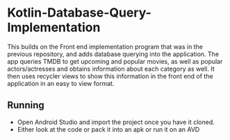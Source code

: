 # Kotlin-Database-Query-Implementation
This builds on the Front end implementation program that was in the previous repository, and adds database querying into the application. The app queries TMDB to get upcoming and popular movies, as well as popular actors/actresses and obtains information about each category as well. It then uses recycler views to show this information in the front end of the application in an easy to view format.

## Running 
- Open Android Studio and import the project once you have it cloned. 
- Either look at the code or pack it into an apk or run it on an AVD
